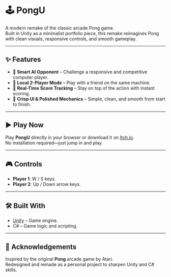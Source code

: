 # 🕹️ PongU

A modern remake of the classic arcade Pong game. </br>
Built in Unity as a minimalist portfolio piece, this remake reimagines Pong with clean visuals, responsive controls, and smooth gameplay.

---

## ✨ Features

- 🤖 **Smart AI Opponent** – Challenge a responsive and competitive computer player.
- 👥 **Local 2-Player Mode** – Play with a friend on the same machine.
- 🧮 **Real-Time Score Tracking** – Stay on top of the action with instant scoring.
- 🎨 **Crisp UI & Polished Mechanics** – Simple, clean, and smooth from start to finish.

---

## ▶️ Play Now

Play **PongU** directly in your browser or download it on [Itch.io](https://pedrooctaviosnv.itch.io/pongu).</br>
No installation required—just jump in and play.

---

## 🎮 Controls

- **Player 1**: W / S keys.
- **Player 2**: Up / Down arrow keys.

---

## 🛠️ Built With

- [Unity](https://unity.com/) – Game engine.
- C# – Game logic and scripting.

---

## 🙌 Acknowledgements

Inspired by the original **Pong** arcade game by Atari.  </br>
Redesigned and remade as a personal project to sharpen Unity and C# skills.
